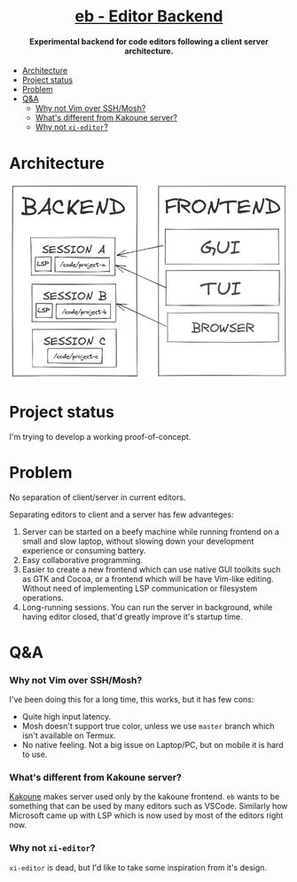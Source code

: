<h1 align="center">
  <a href="https://github.com/gbaranski/eb">eb - Editor Backend</a>
</h1>
<h4 align="center">Experimental backend for code editors following a client server architecture.</h4>

- [Architecture](#architecture)
- [Project status](#project-status)
- [Problem](#problem)
- [Q&A](#qa)
    - [Why not Vim over SSH/Mosh?](#why-not-vim-over-sshmosh)
    - [What's different from Kakoune server?](#whats-different-from-kakoune-server)
    - [Why not `xi-editor`?](#why-not-xi-editor)


# Architecture

![Architecture](docs/architecture.png)

# Project status

I'm trying to develop a working proof-of-concept.

# Problem

No separation of client/server in current editors.

Separating editors to client and a server has few advanteges: 

1. Server can be started on a beefy machine while running frontend on a small and slow laptop, without slowing down your development experience or consuming battery.
2. Easy collaborative programming.
3. Easier to create a new frontend which can use native GUI toolkits such as GTK and Cocoa, or a frontend which will be have Vim-like editing. Without need of implementing LSP communication or filesystem operations. 
4. Long-running sessions. You can run the server in background, while having editor closed, that'd greatly improve it's startup time. 


# Q&A

### Why not Vim over SSH/Mosh?

I've been doing this for a long time, this works, but it has few cons:
- Quite high input latency.
- Mosh doesn't support true color, unless we use `master` branch which isn't available on Termux.
- No native feeling. Not a big issue on Laptop/PC, but on mobile it is hard to use.

### What's different from Kakoune server?

[Kakoune](https://github.com/mawww/kakoune) makes server used only by the kakoune frontend. `eb` wants to be something that can be used by many editors such as VSCode. Similarly how Microsoft came up with LSP which is now used by most of the editors right now. 

### Why not `xi-editor`?

`xi-editor` is dead, but I'd like to take some inspiration from it's design.
